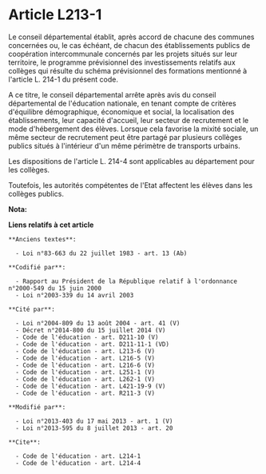 # Article L213-1

Le conseil départemental établit, après accord de chacune des communes concernées ou, le cas échéant, de chacun des
établissements publics de coopération intercommunale concernés par les projets situés sur leur territoire, le programme
prévisionnel des investissements relatifs aux collèges qui résulte du schéma prévisionnel des formations mentionné à
l'article L. 214-1 du présent code. 

A ce titre, le conseil départemental arrête après avis du conseil départemental de l'éducation nationale, en tenant compte de
critères d'équilibre démographique, économique et social, la localisation des établissements, leur capacité d'accueil, leur
secteur de recrutement et le mode d'hébergement des élèves. Lorsque cela favorise la mixité sociale, un même secteur de
recrutement peut être partagé par plusieurs collèges publics situés à l'intérieur d'un même périmètre de transports urbains. 

Les dispositions de l'article L. 214-4 sont applicables au département pour les collèges. 

Toutefois, les autorités compétentes de l'Etat affectent les élèves dans les collèges publics.

**Nota:**



**Liens relatifs à cet article**

	**Anciens textes**:

	  - Loi n°83-663 du 22 juillet 1983 - art. 13 (Ab)

	**Codifié par**:

	  - Rapport au Président de la République relatif à l'ordonnance n°2000-549 du 15 juin 2000
	  - Loi n°2003-339 du 14 avril 2003

	**Cité par**:

	  - Loi n°2004-809 du 13 août 2004 - art. 41 (V)
	  - Décret n°2014-800 du 15 juillet 2014 (V)
	  - Code de l'éducation - art. D211-10 (V)
	  - Code de l'éducation - art. D211-11-1 (VD)
	  - Code de l'éducation - art. L213-6 (V)
	  - Code de l'éducation - art. L216-5 (V)
	  - Code de l'éducation - art. L216-6 (V)
	  - Code de l'éducation - art. L251-1 (V)
	  - Code de l'éducation - art. L262-1 (V)
	  - Code de l'éducation - art. L421-19-9 (V)
	  - Code de l'éducation - art. R211-3 (V)

	**Modifié par**:

	  - Loi n°2013-403 du 17 mai 2013 - art. 1 (V)
	  - Loi n°2013-595 du 8 juillet 2013 - art. 20

	**Cite**:

	  - Code de l'éducation - art. L214-1
	  - Code de l'éducation - art. L214-4

